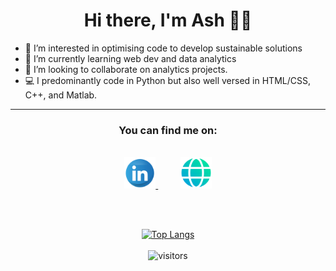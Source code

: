 
<div align="center">

 # Hi there, I'm Ash 👋🏽
</div> 

- 👀 I’m interested in optimising code to develop sustainable solutions
- 🌱 I’m currently learning web dev and data analytics
- 💞️ I’m looking to collaborate on analytics projects.
- 💻 I predominantly code in Python but also well versed in HTML/CSS, C++, and Matlab.

---

<div align="center">

 ### You can find me on:
 
 <br>

<a href="https://www.linkedin.com/in/aishwaryasahu/">
    <img alt="Aishwarya Sahu Linkedin" src="linkedin4.png" height=50px>
</a>
 &nbsp;&nbsp;&nbsp;&nbsp;&nbsp;&nbsp;&nbsp;&nbsp;
<a href="https://ashesash.github.io/">
    <img alt="Aishwarya Sahu Portfolio" src="web.png" height=50px>
</a>

<br><br>

[![Top Langs](https://github-readme-stats.vercel.app/api/top-langs/?username=ashesash&layout=compact&theme=vue)](https://github.com/ashesash/github-readme-stats)
<br><br>
![visitors](https://visitor-badge.glitch.me/badge?page_id=page.id&left_color=teal&right_color=grey)

 </div>




<!---
ashesash/ashesash is a ✨ special ✨ repository because its `README.md` (this file) appears on your GitHub profile.
You can click the Preview link to take a look at your changes.
--->
